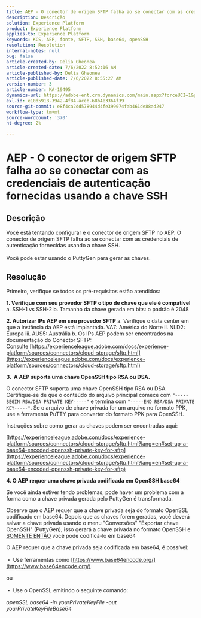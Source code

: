 ```yaml
---
title: AEP - O conector de origem SFTP falha ao se conectar com as credenciais de autenticação fornecidas usando a chave SSH
description: Descrição
solution: Experience Platform
product: Experience Platform
applies-to: Experience Platform
keywords: KCS, AEP, fonte, SFTP, SSH, base64, openSSH
resolution: Resolution
internal-notes: null
bug: false
article-created-by: Delia Gheonea
article-created-date: 7/6/2022 8:52:16 AM
article-published-by: Delia Gheonea
article-published-date: 7/6/2022 8:55:27 AM
version-number: 3
article-number: KA-19495
dynamics-url: https://adobe-ent.crm.dynamics.com/main.aspx?forceUCI=1&pagetype=entityrecord&etn=knowledgearticle&id=ad9808ea-08fd-ec11-82e5-000d3a3b090d
exl-id: e10d5918-3942-4f84-aceb-68b4e3364f39
source-git-commit: e8f4ca2dd578944d4fe399074fab461de88ad247
workflow-type: tm+mt
source-wordcount: '370'
ht-degree: 2%

---
```


# AEP - O conector de origem SFTP falha ao se conectar com as credenciais de autenticação fornecidas usando a chave SSH

## Descrição

Você está tentando configurar e o conector de origem SFTP no AEP. O conector de origem SFTP falha ao se conectar com as credenciais de autenticação fornecidas usando a chave SSH.<br><br>Você pode estar usando o PuttyGen para gerar as chaves.

## Resolução


Primeiro, verifique se todos os pré-requisitos estão atendidos:

<b>1. Verifique com seu provedor SFTP o tipo de chave que ele é compatível</b>
a. SSH-1 vs SSH-2 b. Tamanho da chave gerada em bits: o padrão é 2048

<b>2. Autorizar IPs AEP em seu provedor SFTP</b>
a. Verifique o data center em que a instância da AEP está implantada. VA7: América do Norte ii. NLD2: Europa iii. AUS5: Austrália b. Os IPs AEP podem ser encontrados na documentação do Conector SFTP: Consulte [https://experienceleague.adobe.com/docs/experience-platform/sources/connectors/cloud-storage/sftp.html](https://experienceleague.adobe.com/docs/experience-platform/sources/connectors/cloud-storage/sftp.html)



<b>3.  A AEP suporta uma chave OpenSSH tipo RSA ou DSA.</b>

O conector SFTP suporta uma chave OpenSSH tipo RSA ou DSA. Certifique-se de que o conteúdo do arquivo principal comece com `"-----BEGIN RSA/DSA PRIVATE KEY-----"` e termina com `"-----END RSA/DSA PRIVATE KEY-----"`. Se o arquivo de chave privada for um arquivo no formato PPK, use a ferramenta PuTTY para converter do formato PPK para OpenSSH.

Instruções sobre como gerar as chaves podem ser encontradas aqui:

[https://experienceleague.adobe.com/docs/experience-platform/sources/connectors/cloud-storage/sftp.html?lang=en#set-up-a-base64-encoded-openssh-private-key-for-sftp](https://experienceleague.adobe.com/docs/experience-platform/sources/connectors/cloud-storage/sftp.html?lang=en#set-up-a-base64-encoded-openssh-private-key-for-sftp)



<b>4. O AEP requer uma chave privada codificada em OpenSSH base64 </b>



Se você ainda estiver tendo problemas, pode haver um problema com a forma como a chave privada gerada pelo PuttyGen é transformada.

Observe que o AEP requer que a chave privada seja do formato OpenSSL codificado em base64. Depois que as chaves forem geradas, você deverá salvar a chave privada usando o menu &quot;Conversões&quot; &quot;Exportar chave OpenSSH&quot; (PuttyGen), isso gerará a chave privada no formato OpenSSH e <u>SOMENTE ENTÃO</u> você pode codificá-lo em base64

O AEP requer que a chave privada seja codificada em base64, é possível:

・ Use ferramentas como [https://www.base64encode.org/](https://www.base64encode.org/)

ou

・ Use o OpenSSL emitindo o seguinte comando:

*openSSL base64 -in yourPrivateKeyFile -out
<br>yourPrivateKeyFileBase64*
